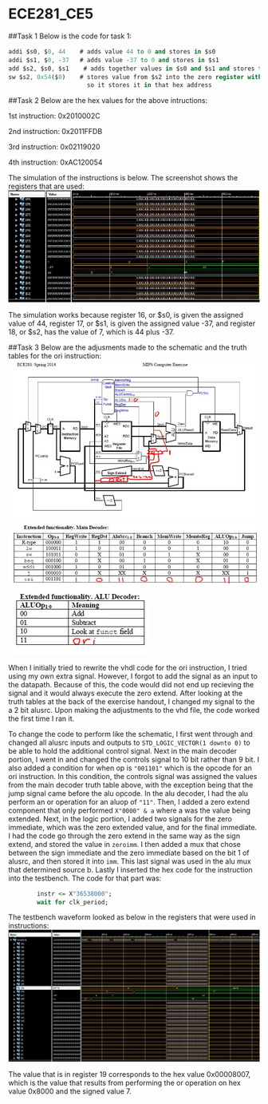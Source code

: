 ECE281_CE5
==========

##Task 1
Below is the code for task 1:

```vhdl
addi $s0, $0, 44    # adds value 44 to 0 and stores in $s0
addi $s1, $0, -37   # adds value -37 to 0 and stores in $s1
add $s2, $s0, $s1    # adds together values in $s0 and $s1 and stores them in $s2
sw $s2, 0x54($0)    # stores value from $s2 into the zero register with the offset of the hex value,
                      so it stores it in that hex address
```

##Task 2
Below are the hex values for the above intructions:

1st instruction: 0x2010002C

2nd instruction: 0x2011FFDB

3rd instruction: 0x02119020

4th instruction: 0xAC120054

The simulation of the instructions is below.  The screenshot shows the registers that are used:
![alt text](https://github.com/mbergstedt/ECE281_CE5/blob/master/registers_screenshot.JPG?raw=true)

The simulation works because register 16, or $s0, is given the assigned value of 44, register 17, or $s1, is given the
assigned value -37, and register 18, or $s2, has the value of 7, which is 44 plus -37.

##Task 3
Below are the adjusments made to the schematic and the truth tables for the ori instruction:
![alt text](https://github.com/mbergstedt/ECE281_CE5/blob/master/schematic.JPG?raw=true)
![alt text](https://github.com/mbergstedt/ECE281_CE5/blob/master/main_decoder_truthtable.JPG?raw=true)
![alt text](https://github.com/mbergstedt/ECE281_CE5/blob/master/alu_decoder_truthtable.JPG?raw=true)

When I initially tried to rewrite the vhdl code for the ori instruction, I tried using my own extra signal.  However, I forgot 
to add the signal as an input to the datapath.  Because of this, the code would did not end up recieving the signal and it
would always execute the zero extend.  After looking at the truth tables at the back of the exercise handout, I changed my
signal to the a 2 bit alusrc.  Upon making the adjustments to the vhd file, the code worked the first time I ran it.

To change the code to perform like the schematic, I first went through and changed all alusrc inputs and outputs to
```STD_LOGIC_VECTOR(1 downto 0)``` to be able to hold the additional control signal.  Next in the main decoder portion, I
went in and changed the controls signal to 10 bit rather than 9 bit.  I also added a condition for when op is 
```"001101"``` which is the opcode for an ori instruction.  In this condition, the controls signal was assigned the values
from the main decoder truth table above, with the exception being that the jump signal came before the alu opcode.  In the alu
decoder, I had the alu perform an or operation for an aluop of ```"11"```.  Then, I added a zero extend component that
only performed ```X"0000" & a``` where a was the value being extended.  Next, in the logic portion, I added two signals
for the zero immediate, which was the zero extended value, and for the final immediate.  I had the code go through the zero
extend in the same way as the sign extend, and stored the value in ```zeroimm```.  I then added a mux that chose between
the sign immediate and the zero immediate based on the bit 1 of alusrc, and then stored it into ```imm```.  This last
signal was used in the alu mux that determined source b.  Lastly I inserted the hex code for the instruction into the
testbench.  The code for that part was:
```vhdl
		instr <= X"36538000";
		wait for clk_period;
```

The testbench waveform looked as below in the registers that were used in instructions:
![alt text](https://github.com/mbergstedt/ECE281_CE5/blob/master/task3_screenshot.JPG?raw=true)

The value that is in register 19 corresponds to the hex value 0x00008007, which is the value that results from performing the
or operation on hex value 0x8000 and the signed value 7.
